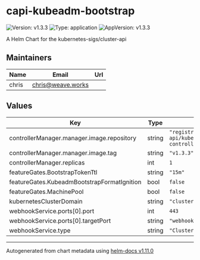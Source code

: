 # capi-kubeadm-bootstrap

![Version: v1.3.3](https://img.shields.io/badge/Version-v1.3.3-informational?style=flat-square) ![Type: application](https://img.shields.io/badge/Type-application-informational?style=flat-square) ![AppVersion: v1.3.3](https://img.shields.io/badge/AppVersion-v1.3.3-informational?style=flat-square)

A Helm Chart for the kubernetes-sigs/cluster-api

## Maintainers

| Name | Email | Url |
| ---- | ------ | --- |
| chris | <chris@weave.works> |  |

## Values

| Key | Type | Default | Description |
|-----|------|---------|-------------|
| controllerManager.manager.image.repository | string | `"registry.k8s.io/cluster-api/kubeadm-bootstrap-controller"` |  |
| controllerManager.manager.image.tag | string | `"v1.3.3"` |  |
| controllerManager.replicas | int | `1` |  |
| featureGates.BootstrapTokenTtl | string | `"15m"` |  |
| featureGates.KubeadmBootstrapFormatIgnition | bool | `false` |  |
| featureGates.MachinePool | bool | `false` |  |
| kubernetesClusterDomain | string | `"cluster.local"` |  |
| webhookService.ports[0].port | int | `443` |  |
| webhookService.ports[0].targetPort | string | `"webhook-server"` |  |
| webhookService.type | string | `"ClusterIP"` |  |

----------------------------------------------
Autogenerated from chart metadata using [helm-docs v1.11.0](https://github.com/norwoodj/helm-docs/releases/v1.11.0)
